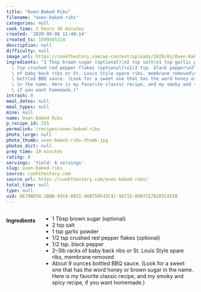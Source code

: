 ```yaml
---
title: "Oven-Baked Ribs"
filename: "oven-baked-ribs"
categories: null
cook_time: 2 hours 30 minutes
created: '2020-09-08 11:40:14'
created_ts: 1599565214
description: null
difficulty: null
image_url: https://cookthestory.com/wp-content/uploads/2020/01/Oven-Baked-Ribs-Pinterest.jpg
ingredients: "1 Tbsp brown sugar (optional)\n2 tsp salt\n1 tsp garlic powder\n1/2\
  \ tsp crushed red pepper flakes (optional)\n1/2 tsp. black pepper\n2\u20133lb racks\
  \ of baby back ribs or St. Louis Style spare ribs, membrane removed\nAbout 9 ounces\
  \ bottled BBQ sauce. (Look for a sweet one that has the word honey or brown sugar\
  \ in the name. Here is my favorite classic recipe, and my smoky and spicy recipe,\
  \ if you want homemade.)"
intrash: 0
meal_dates: null
meal_types: null
mine: null
name: Oven-Baked Ribs
p_recipe_id: 255
permalink: /recipes/oven-baked-ribs
photo_large: null
photo_thumb: oven-baked-ribs-thumb.jpg
photos_dict: null
prep_time: 10 minutes
rating: 0
servings: 'Yield: 6 servings'
slug: oven-baked-ribs
source: cookthestory.com
source_url: https://cookthestory.com/oven-baked-ribs/
total_time: null
type: null
uid: 8E79BD58-2BBB-4914-8031-A80750F45C41-50715-0007CE78285CA52B
---
```

<div class="large-8 medium-7 columns" id="writeup">	</div><!-- #writeup -->
</div><!-- #row-one -->
<div class="row" id="row-two">	<div class="medium-4 small-5 columns" id="ingredients"><h4>Ingredients</h4><div class="box box-ingredients content"><ul>
<li>1 Tbsp brown sugar (optional)</li>
<li>2 tsp salt</li>
<li>1 tsp garlic powder</li>
<li>1/2 tsp crushed red pepper flakes (optional)</li>
<li>1/2 tsp. black pepper</li>
<li>2–3lb racks of baby back ribs or St. Louis Style spare ribs, membrane removed</li>
<li>About 9 ounces bottled BBQ sauce. (Look for a sweet one that has the word honey or brown sugar in the name. Here is my favorite classic recipe, and my smoky and spicy recipe, if you want homemade.)</li>
</ul>
</div>	</div>	<div class="medium-6 small-7 columns" id="directions">	</div>